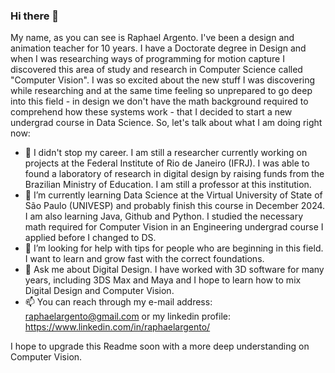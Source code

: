 ### Hi there 👋

My name, as you can see is Raphael Argento. I've been a design and animation teacher for 10 years. I have a Doctorate degree in Design and when I was researching ways of programming for motion capture I discovered this area of study and research in Computer Science called "Computer Vision". I was so excited about the new stuff I was discovering while researching and at the same time feeling so unprepared to go deep into this field - in design we don't have the math background required to comprehend how these systems work - that I decided to start a new undergrad course in Data Science. So, let's talk about what I am doing right now:

- 🔭 I didn't stop my career. I am still a researcher currently working on projects at the Federal Institute of Rio de Janeiro (IFRJ). I was able to found a laboratory of research in digital design by raising funds from the Brazilian Ministry of Education. I am still a professor at this institution.
- 🌱 I’m currently learning Data Science at the Virtual University of State of São Paulo (UNIVESP) and probably finish this course in December 2024. I am also learning Java, Github and Python. I studied the necessary math required for Computer Vision in an Engineering undergrad course I applied before I changed to DS.
- 🤔 I’m looking for help with tips for people who are beginning in this field. I want to learn and grow fast with the correct foundations.
- 💬 Ask me about Digital Design. I have worked with 3D software for many years, including 3DS Max and Maya and I hope to learn how to mix Digital Design and Computer Vision.
- 📫 You can reach through my e-mail address: raphaelargento@gmail.com or my linkedin profile: https://www.linkedin.com/in/raphaelargento/

I hope to upgrade this Readme soon with a more deep understanding on Computer Vision.



<!--
**raphaelargento/raphaelargento** is a ✨ _special_ ✨ repository because its `README.md` (this file) appears on your GitHub profile.

Here are some ideas to get you started:

- 🔭 I’m currently working on ...
- 🌱 I’m currently learning ...
- 👯 I’m looking to collaborate on ...
- 🤔 I’m looking for help with ...
- 💬 Ask me about ...
- 📫 How to reach me: ...
- 😄 Pronouns: ...
- ⚡ Fun fact: ...
-->
